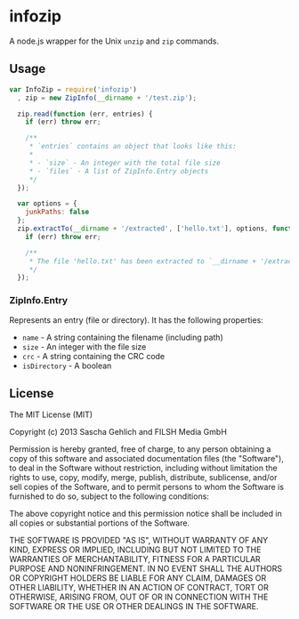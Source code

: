 infozip
=======

A node.js wrapper for the Unix `unzip` and `zip` commands.

## Usage

```js
var InfoZip = require('infozip')
  , zip = new ZipInfo(__dirname + '/test.zip');

  zip.read(function (err, entries) {
    if (err) throw err;

    /**
     * `entries` contains an object that looks like this:
     *
     * - `size` - An integer with the total file size
     * - `files` - A list of ZipInfo.Entry objects
     */
  });

  var options = {
    junkPaths: false
  };
  zip.extractTo(__dirname + '/extracted', ['hello.txt'], options, function (err) {
    if (err) throw err;

    /**
     * The file 'hello.txt' has been extracted to `__dirname + '/extracted'`
     */
  });
```

### ZipInfo.Entry

Represents an entry (file or directory). It has the following properties:

* `name` - A string containing the filename (including path)
* `size` - An integer with the file size
* `crc` - A string containing the CRC code
* `isDirectory` - A boolean

## License

The MIT License (MIT)

Copyright (c) 2013 Sascha Gehlich and FILSH Media GmbH

Permission is hereby granted, free of charge, to any person obtaining a copy of this software and associated documentation files (the "Software"), to deal in the Software without restriction, including without limitation the rights to use, copy, modify, merge, publish, distribute, sublicense, and/or sell copies of the Software, and to permit persons to whom the Software is furnished to do so, subject to the following conditions:

The above copyright notice and this permission notice shall be included in all copies or substantial portions of the Software.

THE SOFTWARE IS PROVIDED "AS IS", WITHOUT WARRANTY OF ANY KIND, EXPRESS OR IMPLIED, INCLUDING BUT NOT LIMITED TO THE WARRANTIES OF MERCHANTABILITY, FITNESS FOR A PARTICULAR PURPOSE AND NONINFRINGEMENT. IN NO EVENT SHALL THE AUTHORS OR COPYRIGHT HOLDERS BE LIABLE FOR ANY CLAIM, DAMAGES OR OTHER LIABILITY, WHETHER IN AN ACTION OF CONTRACT, TORT OR OTHERWISE, ARISING FROM, OUT OF OR IN CONNECTION WITH THE SOFTWARE OR THE USE OR OTHER DEALINGS IN THE SOFTWARE.
